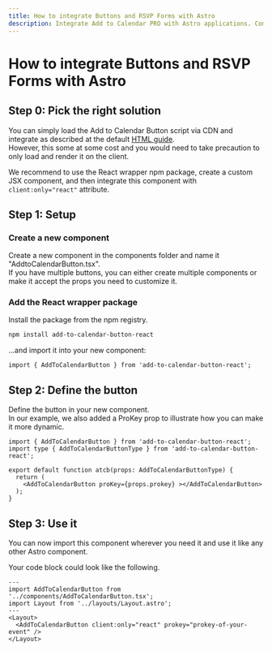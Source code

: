 ```yaml
---
title: How to integrate Buttons and RSVP Forms with Astro
description: Integrate Add to Calendar PRO with Astro applications. Complete guide for calendar buttons and RSVP forms in Astro projects.
---
```


# How to integrate Buttons and RSVP Forms with Astro

## Step 0: Pick the right solution

You can simply load the Add to Calendar Button script via CDN and integrate as described at the default [HTML guide](/integration/html).  
However, this some at some cost and you would need to take precaution to only load and render it on the client.

We recommend to use the React wrapper npm package, create a custom JSX component, and then integrate this component with `client:only="react"` attribute.

## Step 1: Setup

### Create a new component

Create a new component in the components folder and name it "AddtoCalendarButton.tsx".  
If you have multiple buttons, you can either create multiple components or make it accept the props you need to customize it.

### Add the React wrapper package

Install the package from the npm registry.

```bash
npm install add-to-calendar-button-react
```

...and import it into your new component:

```tsx
import { AddToCalendarButton } from 'add-to-calendar-button-react';
```

## Step 2: Define the button

Define the button in your new component.  
In our example, we also added a ProKey prop to illustrate how you can make it more dynamic.

```tsx
import { AddToCalendarButton } from 'add-to-calendar-button-react';
import type { AddToCalendarButtonType } from 'add-to-calendar-button-react';

export default function atcb(props: AddToCalendarButtonType) {
  return (
    <AddToCalendarButton proKey={props.prokey} ></AddToCalendarButton>
  );
}
```

## Step 3: Use it

You can now import this component wherever you need it and use it like any other Astro component.

Your code block could look like the following.

```astro
---
import AddToCalendarButton from '../components/AddToCalendarButton.tsx';
import Layout from '../layouts/Layout.astro';
---
<Layout>
  <AddToCalendarButton client:only="react" prokey="prokey-of-your-event" />
</Layout>
```
